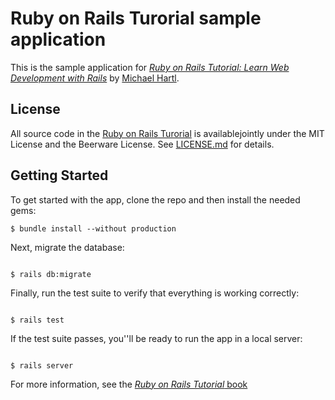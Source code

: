 # Ruby on Rails Turorial sample application

This is the sample application for
[*Ruby on Rails Tutorial: Learn Web Development with Rails*](http://www.railstutorial.org/)
by [Michael Hartl](http://www.michaelhartl.com).

## License

All source code in the [Ruby on Rails Turorial](http://railstutorial.org) is availablejointly under the MIT License and the Beerware License.
See [LICENSE.md](LICENSE.md) for details.

## Getting Started

To get started with the app, clone the repo and then install the needed gems:

```
$ bundle install --without production
```

Next, migrate the database:

```

$ rails db:migrate
```

Finally, run the test suite to verify that everything is working correctly:

```

$ rails test
```

If the test suite passes, you''ll be ready to run the app in a local server:

```

$ rails server
```


For more information, see the 
[*Ruby on Rails Tutorial* book](http://www.railstutorial.org/book)
